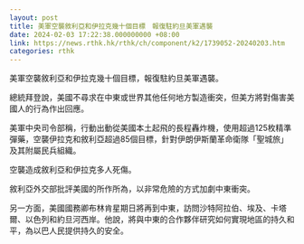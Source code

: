 ```yaml
---
layout: post
title: 美軍空襲敘利亞和伊拉克幾十個目標　報復駐約旦美軍遇襲
date: 2024-02-03 17:22:38.000000000 +08:00
link: https://news.rthk.hk/rthk/ch/component/k2/1739052-20240203.htm
categories: rthk
---
```


美軍空襲敘利亞和伊拉克幾十個目標，報復駐約旦美軍遇襲。

總統拜登說，美國不尋求在中東或世界其他任何地方製造衝突，但美方將對傷害美國人的行為作出回應。

美軍中央司令部稱，行動出動從美國本土起飛的長程轟炸機，使用超過125枚精準彈藥，空襲伊拉克和敘利亞超過85個目標，針對伊朗伊斯蘭革命衛隊「聖城旅」及其附屬民兵組織。

空襲造成敘利亞和伊拉克多人死傷。

敘利亞外交部批評美國的所作所為，以非常危險的方式加劇中東衝突。

另一方面，美國國務卿布林肯星期日將再到中東，訪問沙特阿拉伯、埃及、卡塔爾、以色列和約旦河西岸。他說，將與中東的合作夥伴研究如何實現地區的持久和平，為以巴人民提供持久的安全。

